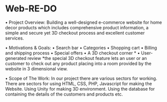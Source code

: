 # Web-RE-DO


•	Project Overview:
Building a well-designed e-commerce website for home decor products which includes comprehensive product information, a simple and secure yet 3D checkout process and excellent customer services. 

•	Motivations & Goals:
•	Search bar
•	Categories
•	Shopping cart 
•	Billing and shipping process
•	Special offers
•	A 3D checkout corner *
•	User-generated review
*the special 3D checkout feature lets an user or an customer to check out any product placing into a room provided by the website in 3 dimensional view.

•	Scope of The Work:
In our project there are various sectors for working. There are sectors for using HTML, CSS, PHP, Javascript for making the Website. Using Unity for making 3D environment. Using the database for containing the details of the customers and products etc.
